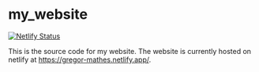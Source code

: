 # my_website

[![Netlify Status](https://api.netlify.com/api/v1/badges/6747d731-db05-4fb0-a3e4-e7f3f78663e9/deploy-status)](https://app.netlify.com/sites/gregor-mathes/deploys)

This is the source code for my website. The website is currently hosted on netlify at https://gregor-mathes.netlify.app/.
